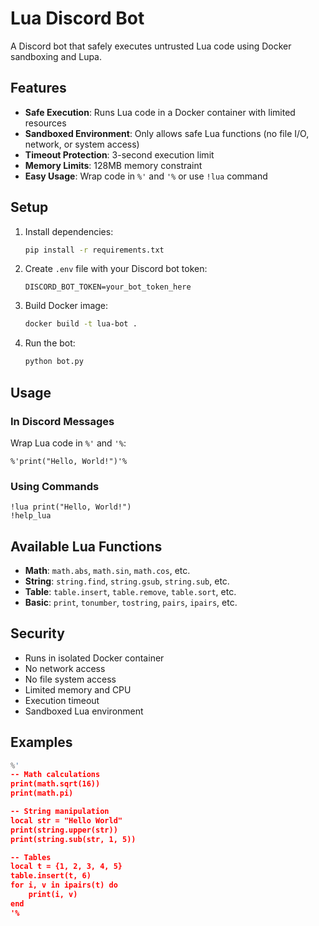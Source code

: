 # Lua Discord Bot

A Discord bot that safely executes untrusted Lua code using Docker sandboxing and Lupa.

## Features

- **Safe Execution**: Runs Lua code in a Docker container with limited resources
- **Sandboxed Environment**: Only allows safe Lua functions (no file I/O, network, or system access)
- **Timeout Protection**: 3-second execution limit
- **Memory Limits**: 128MB memory constraint
- **Easy Usage**: Wrap code in `%'` and `'%` or use `!lua` command

## Setup

1. Install dependencies:
   ```bash
   pip install -r requirements.txt
   ```

2. Create `.env` file with your Discord bot token:
   ```
   DISCORD_BOT_TOKEN=your_bot_token_here
   ```

3. Build Docker image:
   ```bash
   docker build -t lua-bot .
   ```

4. Run the bot:
   ```bash
   python bot.py
   ```

## Usage

### In Discord Messages
Wrap Lua code in `%'` and `'%`:
```
%'print("Hello, World!")'%
```

### Using Commands
```
!lua print("Hello, World!")
!help_lua
```

## Available Lua Functions

- **Math**: `math.abs`, `math.sin`, `math.cos`, etc.
- **String**: `string.find`, `string.gsub`, `string.sub`, etc.
- **Table**: `table.insert`, `table.remove`, `table.sort`, etc.
- **Basic**: `print`, `tonumber`, `tostring`, `pairs`, `ipairs`, etc.

## Security

- Runs in isolated Docker container
- No network access
- No file system access
- Limited memory and CPU
- Execution timeout
- Sandboxed Lua environment

## Examples

```lua
%'
-- Math calculations
print(math.sqrt(16))
print(math.pi)

-- String manipulation
local str = "Hello World"
print(string.upper(str))
print(string.sub(str, 1, 5))

-- Tables
local t = {1, 2, 3, 4, 5}
table.insert(t, 6)
for i, v in ipairs(t) do
    print(i, v)
end
'%
```
